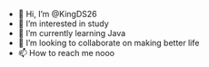 - 👋 Hi, I’m @KingDS26
- 👀 I’m interested in study
- 🌱 I’m currently learning Java
- 💞️ I’m looking to collaborate on making better life
- 📫 How to reach me nooo

<!---
KingDS26/KingDS26 is a ✨ special ✨ repository because its `README.md` (this file) appears on your GitHub profile.
You can click the Preview link to take a look at your changes.
--->
